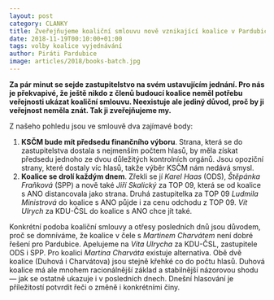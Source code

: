 ```yaml
---
layout: post
category: CLANKY
title: Zveřejňujeme koaliční smlouvu nově vznikající koalice v Pardubicích
date: 2018-11-19T00:10:00+01:00
tags: volby koalice vyjednávání
author: Piráti Pardubice
image: articles/2018/books-batch.jpg
---
```


**Za pár minut se sejde zastupitelstvo na svém ustavujícím jednání. Pro nás je
překvapivé, že ještě nikdo z členů budoucí koalice neměl potřebu veřejnosti
ukázat koaliční smlouvu. Neexistuje ale jediný důvod, proč by ji veřejnost
neměla znát. Tak ji zveřejňujeme my.**

Z našeho pohledu jsou ve smlouvě dva zajímavé body:

1. **KSČM bude mít předsedu finančního výboru**. Strana, která se do
   zastupitelstva dostala s nejmenším počtem hlasů, by měla získat předsedu
   jednoho ze dvou důležitých kontrolních orgánů. Jsou opoziční strany, které
   dostaly víc hlasů, takže výběr KSČM nám nedává smysl.
2. **Koalice se drolí každým dnem**. Zřekli se jí *Karel Haas* (ODS), *Štěpánka
   Fraňková* (SPP) a nově také *Jiří Skalický* za TOP 09, která se od koalice s ANO
   distancovala jako strana. Druhá zastupitelka za TOP 09 *Ludmila Ministrová* do
   koalice s ANO půjde i za cenu odchodu z TOP 09. *Vít Ulrych* za KDU-ČSL do
   koalice s ANO chce jít také.

Konkrétní podoba koaliční smlouvy a otřesy posledních dnů jsou důvodem, proč se
domníváme, že koalice v čele s *Martinem Charvátem* není dobré řešení pro
Pardubice. Apelujeme na *Víta Ulrycha* za KDU-ČSL, zastupitele ODS i SPP. Pro
koalici *Martina Charváta* existuje alternativa. Obě dvě koalice (Duhová i
Charvátova) jsou stejně křehké co do počtu hlasů. Duhová koalice má ale mnohem
racionálnější základ a stabilnější názorovou shodu &mdash; jak se ostatně ukazuje i v
posledních dnech. Dnešní hlasování je příležitostí potvrdit řeči o změně i
konkrétními činy.
